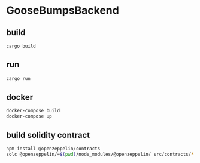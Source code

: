 # GooseBumpsBackend

## build

```sh
cargo build
```

## run

```sh
cargo run
```

## docker

```sh
docker-compose build
docker-compose up
```

## build solidity contract

```sh
npm install @openzeppelin/contracts
solc @openzeppelin/=$(pwd)/node_modules/@openzeppelin/ src/contracts/*.sol --abi --bin -o contracts
```

